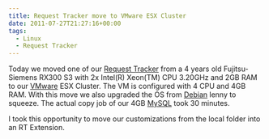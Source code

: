 ```yaml
---
title: Request Tracker move to VMware ESX Cluster
date: 2011-07-27T21:27:16+00:00
tags:
  - Linux
  - Request Tracker
---
```


Today we moved one of our [Request Tracker](https://bestpractical.com/request-tracker)
from a 4 years old Fujitsu-Siemens RX300 S3 with 2x Intel(R) Xeon(TM) CPU 3.20GHz
and 2GB RAM to our [VMware](https://www.vmware.com/) ESX Cluster. The VM is
configured with 4 CPU and 4GB RAM.
With this move we also upgraded the OS from [Debian](https://www.debian.org/) lenny to squeeze.
The actual copy job of our 4GB [MySQL](https://www.mysql.com/) took 30 minutes.

I took this opportunity to move our customizations from the local folder into an RT Extension.
